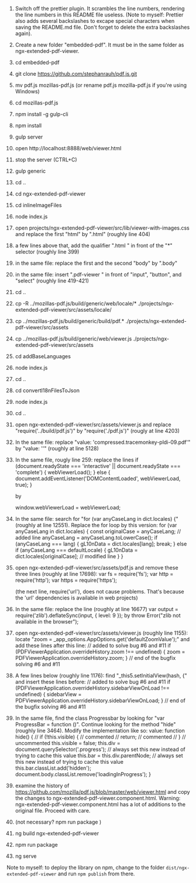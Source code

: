 1. Switch off the prettier plugin. It scrambles the line numbers, rendering the line numbers in this README file useless.
   (Note to myself: Prettier also adds several backslashes to excape special characters when saving the README.md file. Don't forget to delete the extra backslashes again).
2. Create a new folder "embedded-pdf". It must be in the same folder as ngx-extended-pdf-viewer.
3. cd embedded-pdf
4. git clone https://github.com/stephanrauh/pdf.js.git
5. mv pdf.js mozillas-pdf.js (or rename pdf.js mozilla-pdf.js if you're using Windows)
6. cd mozillas-pdf.js
7. npm install -g gulp-cli
8. npm install
9. gulp server
10. open http://localhost:8888/web/viewer.html
11. stop the server (CTRL+C)
12. gulp generic
13. cd ..
14. cd ngx-extended-pdf-viewer
15. cd inlineImageFiles
16. node index.js
17. open projects/ngx-extended-pdf-viewer/src/lib/viewer-with-images.css and replace the first "html" by ".html" (roughly line 404)
18. a few lines above that, add the qualifier ".html " in front of the "*" selector (roughly line 399)
19. in the same file: replace the first and the second "body" by ".body"
20. in the same file: insert ".pdf-viewer " in front of "input", "button", and "select" (roughly line 419-421)
21. cd ..
22. cp -R ../mozillas-pdf.js/build/generic/web/locale/* ./projects/ngx-extended-pdf-viewer/src/assets/locale/
23. cp ../mozillas-pdf.js/build/generic/build/pdf.* ./projects/ngx-extended-pdf-viewer/src/assets
24. cp ../mozillas-pdf.js/build/generic/web/viewer.js ./projects/ngx-extended-pdf-viewer/src/assets
25. cd addBaseLanguages
26. node index.js
27. cd ..
28. cd convertI18nFilesToJson
29. node index.js
30. cd ..
31. open ngx-extended-pdf-viewer/src/assets/viewer.js and replace "require('../build/pdf.js')" by "require('./pdf.js')" (rougly at line 4203)
32. In the same file: replace "value: 'compressed.tracemonkey-pldi-09.pdf'" by "value: ''" (roughly at line 5128)
33. In the same file, rougly line 259: replace the lines
    if (document.readyState === 'interactive' || document.readyState === 'complete') {
    webViewerLoad();
    } else {
    document.addEventListener('DOMContentLoaded', webViewerLoad, true);
    }

    by

    window.webViewerLoad = webViewerLoad;

34. In the same file: search for "for (var anyCaseLang in dict.locales) {" (roughly at line 12551). Replace the for loop by this version:
    for (var anyCaseLang in dict.locales) {
    const originalCase = anyCaseLang; // added line
    anyCaseLang = anyCaseLang.toLowerCase();
    if (anyCaseLang === lang) {
    gL10nData = dict.locales[lang];
    break;
    } else if (anyCaseLang === defaultLocale) {
    gL10nData = dict.locales[originalCase]; // modified line
    }
    }

35. open ngx-extended-pdf-viewer/src/assets/pdf.js and remove these three lines (roughly at line 17698):
    var fs = require('fs');
    var http = require('http');
    var https = require('https');

    (the next line, require('url'), does not cause problems. That's because the 'url' dependencies is available in web projects)

36. In the same file: replace the line (roughly at line 16677)
    var output = require('zlib').deflateSync(input, { level: 9 });
    by
    throw Error("zlib not available in the browser");

37. open ngx-extended-pdf-viewer/src/assets/viewer.js (roughly line 1155): locate "zoom = _app_options.AppOptions.get('defaultZoomValue');" and add these lines after this line:
    // added to solve bug #6 and #11
    if (PDFViewerApplication.overrideHistory.zoom !== undefined) {
    zoom = PDFViewerApplication.overrideHistory.zoom;
    }
    // end of the bugfix solving #6 and #11

38. A few lines below (roughly line 1176): find "_this5.setInitialView(hash, {" and insert these lines before:
    // added to solve bug #6 and #11
    if (PDFViewerApplication.overrideHistory.sidebarViewOnLoad !== undefined) {
    sidebarView = PDFViewerApplication.overrideHistory.sidebarViewOnLoad;
    }
    // end of the bugfix solving #6 and #11

39. In the same file, find the class Progressbar by looking for "var ProgressBar = function ()". Continue looking for the method "hide" (roughly line 3464). Modify the implementation like so:
    value: function hide() {
    // if (!this.visible) { // commented
    // return; // commented
    // } // uncommented
    this.visible = false;
    this.div = document.querySelector('.progress'); // always set this new instead of trying to cache this value
    this.bar = this.div.parentNode; // always set this new instead of trying to cache this value
    this.bar.classList.add('hidden');
    document.body.classList.remove('loadingInProgress');
    }

39) examine the history of https://github.com/mozilla/pdf.js/blob/master/web/viewer.html and copy the changes to ngx-extended-pdf-viewer.component.html. Warning: ngx-extended-pdf-viewer.component.html has a lot of additions to the original file. Proceed with care.

40) (not necessary? npm run package )
41) ng build ngx-extended-pdf-viewer
42) npm run package
43) ng serve

Note to myself: to deploy the library on npm, change to the folder `dist/ngx-extended-pdf-viewer` and run `npm publish` from there.
